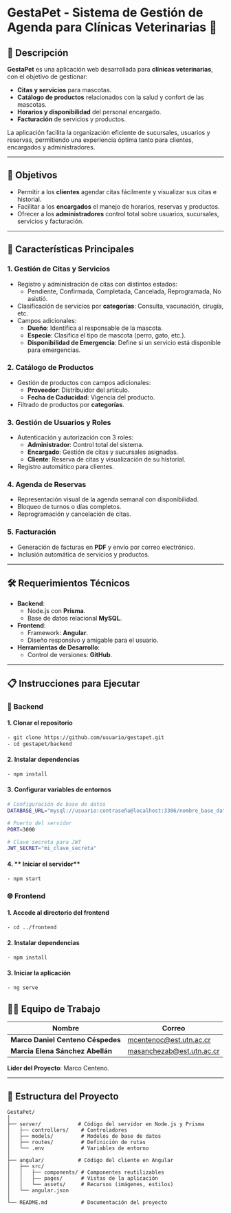 # GestaPet - Sistema de Gestión de Agenda para Clínicas Veterinarias 🐾

## 📖 **Descripción**
**GestaPet** es una aplicación web desarrollada para **clínicas veterinarias**, con el objetivo de gestionar:
- **Citas y servicios** para mascotas.
- **Catálogo de productos** relacionados con la salud y confort de las mascotas.
- **Horarios y disponibilidad** del personal encargado.
- **Facturación** de servicios y productos.

La aplicación facilita la organización eficiente de sucursales, usuarios y reservas, permitiendo una experiencia óptima tanto para clientes, encargados y administradores.

---

## 🎯 **Objetivos**
- Permitir a los **clientes** agendar citas fácilmente y visualizar sus citas e historial.
- Facilitar a los **encargados** el manejo de horarios, reservas y productos.
- Ofrecer a los **administradores** control total sobre usuarios, sucursales, servicios y facturación.

---

## 🚀 **Características Principales**
### 1. **Gestión de Citas y Servicios**
- Registro y administración de citas con distintos estados:
  - Pendiente, Confirmada, Completada, Cancelada, Reprogramada, No asistió.
- Clasificación de servicios por **categorías**: Consulta, vacunación, cirugía, etc.
- Campos adicionales:
  - **Dueño**: Identifica al responsable de la mascota.
  - **Especie**: Clasifica el tipo de mascota (perro, gato, etc.).
  - **Disponibilidad de Emergencia**: Define si un servicio está disponible para emergencias.

### 2. **Catálogo de Productos**
- Gestión de productos con campos adicionales:
  - **Proveedor**: Distribuidor del artículo.
  - **Fecha de Caducidad**: Vigencia del producto.
- Filtrado de productos por **categorías**.

### 3. **Gestión de Usuarios y Roles**
- Autenticación y autorización con 3 roles:
  - **Administrador**: Control total del sistema.
  - **Encargado**: Gestión de citas y sucursales asignadas.
  - **Cliente**: Reserva de citas y visualización de su historial.
- Registro automático para clientes.

### 4. **Agenda de Reservas**
- Representación visual de la agenda semanal con disponibilidad.
- Bloqueo de turnos o días completos.
- Reprogramación y cancelación de citas.

### 5. **Facturación**
- Generación de facturas en **PDF** y envío por correo electrónico.
- Inclusión automática de servicios y productos.

---

## 🛠️ **Requerimientos Técnicos**
- **Backend**:
  - Node.js con **Prisma**.
  - Base de datos relacional **MySQL**.
- **Frontend**:
  - Framework: **Angular**.
  - Diseño responsivo y amigable para el usuario.
- **Herramientas de Desarrollo**:
  - Control de versiones: **GitHub**.

---

## 📋 **Instrucciones para Ejecutar**

### 🚀 **Backend**

#### 1. **Clonar el repositorio**

```bash
- git clone https://github.com/usuario/gestapet.git
- cd gestapet/backend

```

#### 2. **Instalar dependencias**

```bash
- npm install
```

#### 3. **Configurar variables de entornos**

```bash
# Configuración de base de datos
DATABASE_URL="mysql://usuario:contraseña@localhost:3306/nombre_base_datos"

# Puerto del servidor
PORT=3000

# Clave secreta para JWT
JWT_SECRET="mi_clave_secreta"

```

#### 4. ** Iniciar el servidor**

```bash
- npm start
```

### 🌐 **Frontend**

#### 1. **Accede al directorio del frontend**

```bash
- cd ../frontend
```

#### 2. **Instalar dependencias**

```bash
- npm install
```

#### 3. **Iniciar la aplicación**

```bash
- ng serve
```


## 🧑‍💻 **Equipo de Trabajo**
| Nombre                        | Correo                        |
|-------------------------------|-------------------------------|
| **Marco Daniel Centeno Céspedes** | mcentenoc@est.utn.ac.cr       | 
| **Marcia Elena Sánchez Abellán**  | masanchezab@est.utn.ac.cr     | 

**Líder del Proyecto**: Marco Centeno.

---

## 📂 **Estructura del Proyecto**
```plaintext
GestaPet/
│
├── server/            # Código del servidor en Node.js y Prisma
│   ├── controllers/    # Controladores
│   ├── models/         # Modelos de base de datos
│   ├── routes/         # Definición de rutas
│   └── .env            # Variables de entorno
│
├── angular/           # Código del cliente en Angular
│   ├── src/
│   │   ├── components/ # Componentes reutilizables
│   │   ├── pages/      # Vistas de la aplicación
│   │   └── assets/     # Recursos (imágenes, estilos)
│   └── angular.json
│
└── README.md           # Documentación del proyecto






